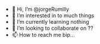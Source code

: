 - 👋 Hi, I’m @jorgeRumilly
- 👀 I’m interested in to much things
- 🌱 I’m currently learning nothing
- 💞️ I’m looking to collaborate on ??
- 📫 How to reach me bip...

<!---
jorgeRumilly/jorgeRumilly is a ✨ special ✨ repository because its `README.md` (this file) appears on your GitHub profile.
You can click the Preview link to take a look at your changes.
--->
